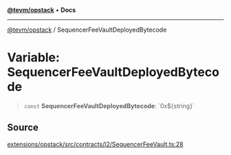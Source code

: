 [**@tevm/opstack**](../README.md) • **Docs**

***

[@tevm/opstack](../globals.md) / SequencerFeeVaultDeployedBytecode

# Variable: SequencerFeeVaultDeployedBytecode

> `const` **SequencerFeeVaultDeployedBytecode**: \`0x$\{string\}\`

## Source

[extensions/opstack/src/contracts/l2/SequencerFeeVault.ts:28](https://github.com/evmts/tevm-monorepo/blob/main/extensions/opstack/src/contracts/l2/SequencerFeeVault.ts#L28)
